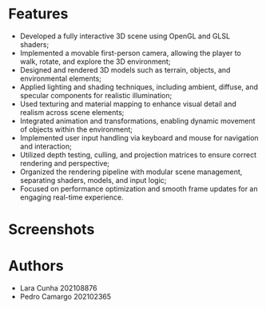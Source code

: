 # Features

- Developed a fully interactive 3D scene using OpenGL and GLSL shaders;
- Implemented a movable first-person camera, allowing the player to walk, rotate, and explore the 3D environment;
- Designed and rendered 3D models such as terrain, objects, and environmental elements;
- Applied lighting and shading techniques, including ambient, diffuse, and specular components for realistic illumination;
- Used texturing and material mapping to enhance visual detail and realism across scene elements;
- Integrated animation and transformations, enabling dynamic movement of objects within the environment;
- Implemented user input handling via keyboard and mouse for navigation and interaction;
- Utilized depth testing, culling, and projection matrices to ensure correct rendering and perspective;
- Organized the rendering pipeline with modular scene management, separating shaders, models, and input logic;
- Focused on performance optimization and smooth frame updates for an engaging real-time experience.

# Screenshots

# Authors
- Lara Cunha 202108876
- Pedro Camargo 202102365
